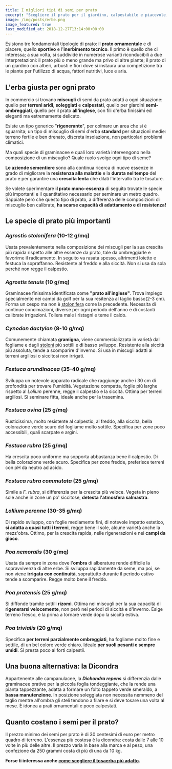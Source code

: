 ```yaml
---
title: I migliori tipi di semi per prato
excerpt: "Scegliere il prato per il giardino, calpestabile e piacevole, non delicato. Impiego sportivo e ornamentale. Quanto impegno: festuca, poa, agrostide, dicondra."
image: /img/posts/erbe.png
image_featured: true
last_modified_at: 2018-12-27T13:14:00+00:00
---
```

Esistono tre fondamentali tipologie di prato: il **prato ornamentale** e di piacere, quello **sportivo** e l'**inerbimento tecnico**. Il primo è quello che ci interessa; a sua volta, si suddivide in numerose varianti riconducibili a due interpretazioni: il prato più o meno grande ma privo di altre piante; il prato di un giardino con alberi, arbusti e fiori dove si instaura  una competizione tra le piante per l'utilizzo di acqua, fattori nutritivi, luce e aria.

## L'erba giusta per ogni prato

In commercio si trovano **miscugli** di semi da prato adatti a ogni situazione: quello per **terreni aridi**, **soleggiati** e **calpestati**, quello per giardini **semi-ombreggiati**, quello per il prato **all'inglese**, con fili d'erba finissimi ed eleganti ma estremamente delicato.

Esiste un tipo generico "**rigenerante**", per colmare un area che si è sguarnita; un tipo di miscuglio di semi d'erba **standard** per situazioni medie: terreno fertile e ben drenato, discreta insolazione, non particolari problemi climatici.

Ma quali specie di graminacee e quali loro varietà intervengono nella composizione di un miscuglio? Quale ruolo svolge ogni tipo di seme?

**Le aziende sementiere** sono alla continua ricerca di nuove essenze in grado di migliorare la **resistenza alla malattie** e la **durata nel tempo** del prato e per garantire una **crescita lenta** che dilati l'intervallo tra le tosature.

Se volete sperimentare **il prato mono-essenza** di seguito trovate le specie più importanti e il quantitativo necessario per seminare un metro quadro. Sappiate però che questo tipo di prato, a differenza delle composizioni di miscuglio ben calibrate, **ha scarse capacità di adattamento e di resistenza!**

## Le specie di prato più importanti

### *Agrostis stolonifera* (10-12 g/mq)
Usata prevalentemente nella composizione dei miscugli per la sua crescita più rapida rispetto alle altre essenze da prato, tale da ombreggiarle e favorirne il radicamento. In seguito va rasata spesso, altrimenti loietto e festuca la sopraffanno. Resistente al freddo e alla siccità. Non si usa da sola perché non regge il calpestio.

### *Agrostis tenuis* (10 g/mq)
Graminacee finissima identificata come **"prato all'inglese"**. Trova impiego specialmente nei campi da golf per la sua resitenza al taglio basso(2-3 cm). Forma un cespo ma non è <abbr title="rami e fusti striscianti che in corrispondenza dei nodi emettono radici e germogli dando vita a nuovi individui.">stolonifera</abbr> come la precedente. Necessita di continue concimazioni, diverse per ogni periodo dell'anno e di costanti calibrate irrigazioni. Tollera male i ristagni e teme il caldo.

### *Cynodon dactylon* (8-10 g/mq)
Comunemente chiamata **gramigna**, viene commercializzata in varietà dal fogliame e dagli <abbr title="rami e fusti striscianti che in corrispondenza dei nodi emettono radici e germogli dando vita a nuovi individui.">stoloni</abbr> più sottili e di basso sviluppo. Resistente alla siccità più assoluta, tende a scomparire d'inverno. Si usa in miscugli adatti ai terreni argillosi o siccitosi non irrigati.

### *Festuca arundinacea* (35-40 g/mq)
Sviluppa un notevole apparato radicale che raggiunge anche i 30 cm di profondità per trovare l'umidità. Vegetazione compatta, foglie più larghe rispetto al *Lolium* perenne, regge il calpestio e la siccità. Ottima per terreni argillosi. Si seminare fitta, ideale anche per la trasemina.

### *Festuca ovina* (25 g/mq)
Rusticissima, molto resistente al calpestio, al freddo, alla siccità, bella colorazione verde scuro del fogliame molto sottile. Specifica per zone poco accessibili, quali scarpate e argini.

### *Festuca rubra* (25 g/mq)
Ha crescita poco uniforme ma sopporta abbastanza bene il calpestio. Di bella colorazione verde scuro. Specifica per zone fredde, preferisce terreni con pH da neutro ad acido.

### *Festuca rubra commutata* (25 g/mq)
Simile a *F. rubra*, si differenzia per la crescita più veloce. Vegeta in pieno sole anche in zone un po' siccitose, **detesta l'atmosfera salmastra**.

### *Lollium perenne* (30-35 g/mq)
Di rapido sviluppo, con foglie mediamente fini, di notevole impatto estetico, **si adatta a quasi tutti i terreni**, regge bene il sole, alcune varietà anche la mezz'obra. Ottimo, per la crescita rapida, nelle rigenerazioni e nei **campi da gioco**.

### *Poa nemoralis* (30 g/mq)
Usata da sempre in zona dove l'**ombra** di alberature rende difficile la sopravvivenza di altre erbe. Si sviluppa rapidamente da seme, ma poi, se non viene **irrigata con continuità**, soprattutto durante il periodo estivo tende a scomparire. Regge molto bene il freddo.

### *Poa pratensis* (25 g/mq)
Si diffonde tramite sottili **rizomi**. Ottima nei miscugli per la sua capacità di **rigenerarsi velocemente**, non però nei periodi di siccità e d'inverno. Esige terreno fresco, è la prima a tornare verde dopo la siccità estiva.

### *Poa trivialis* (20 g/mq)
Specifica **per terreni parzialmente ombreggiati**, ha fogliame molto fine e sottile, di un bel colore verde chiaro. Ideale **per suoli pesanti e sempre umidi**. Si presta poco ai forti calpestii.

## Una buona alternativa: la Dicondra

Appartenente alle campanulacee, la ***Dichondra repens*** si differenzia dalle graminacee prative per la piccola foglia tondeggiante, che la rende una pianta tappezzante, adatta a formare un folto tappeto verde smeraldo, a **bassa manutenzione**. In posizione soleggiata non necessita nemmeno del taglio mentre all'ombra gli steli tendono a filare e si deve tosare una volta al mese. È idonea a prati ornamentali e poco calpestati.

## Quanto costano i semi per il prato?

Il prezzo minimo dei semi per prato è di 30 centesimi di euro per metro quadro di terreno. L'essenza più costosa è la dicondra: costa dalle 7 alle 10 volte in più delle altre. Il prezzo varia in base alla marca e al peso, una confezione da 250 grammi costa di più di una da 10 kg.

**Forse ti interessa anche [come scegliere il tosaerba più adatto](/consigli-di-giardinaggio/tagliaerba-quale-scegliere "Guida all'acquisto del tosaerba più adatto").**

